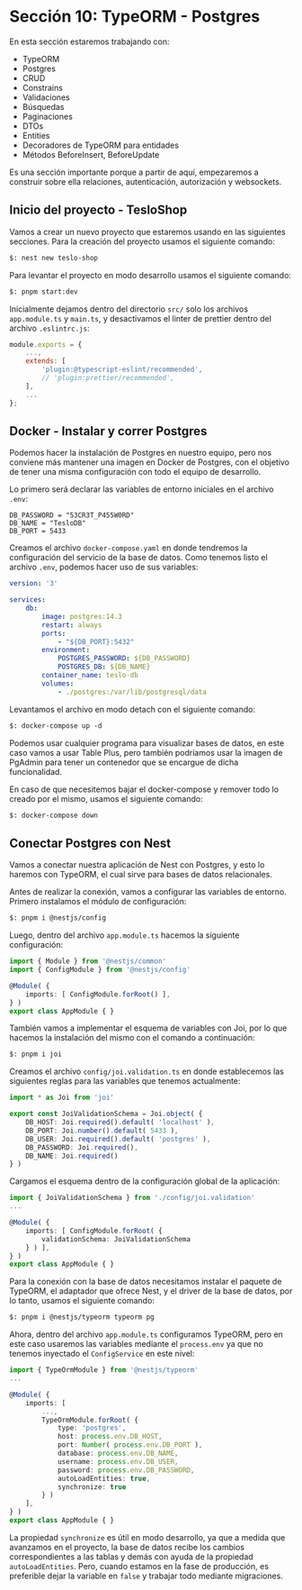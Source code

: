 # Sección 10: TypeORM - Postgres

En esta sección estaremos trabajando con:

- TypeORM
- Postgres
- CRUD
- Constrains
- Validaciones
- Búsquedas
- Paginaciones
- DTOs
- Entities
- Decoradores de TypeORM para entidades
- Métodos BeforeInsert, BeforeUpdate

Es una sección importante porque a partir de aquí, empezaremos a construir sobre ella relaciones, autenticación, autorización y websockets.

## Inicio del proyecto - TesloShop

Vamos a crear un nuevo proyecto que estaremos usando en las siguientes secciones. Para la creación del proyecto usamos el siguiente comando:

```txt
$: nest new teslo-shop
```

Para levantar el proyecto en modo desarrollo usamos el siguiente comando:

```txt
$: pnpm start:dev
```

Inicialmente dejamos dentro del directorio `src/` solo los archivos `app.module.ts` y `main.ts`, y desactivamos el linter de prettier dentro del archivo `.eslintrc.js`:

```js
module.exports = {
    ...,
    extends: [
        'plugin:@typescript-eslint/recommended',
        // 'plugin:prettier/recommended',
    ],
    ...
};
```

## Docker - Instalar y correr Postgres

Podemos hacer la instalación de Postgres en nuestro equipo, pero nos conviene más mantener una imagen en Docker de Postgres, con el objetivo de tener una misma configuración con todo el equipo de desarrollo.

Lo primero será declarar las variables de entorno iniciales en el archivo `.env`:

```env
DB_PASSWORD = "53CR3T_P455W0RD"
DB_NAME = "TesloDB"
DB_PORT = 5433
```

Creamos el archivo `docker-compose.yaml` en donde tendremos la configuración del servicio de la base de datos. Como tenemos listo el archivo `.env`, podemos hacer uso de sus variables:

```yaml
version: '3'

services:
    db:
        image: postgres:14.3
        restart: always
        ports:
            - "${DB_PORT}:5432"
        environment:
            POSTGRES_PASSWORD: ${DB_PASSWORD}
            POSTGRES_DB: ${DB_NAME}
        container_name: teslo-db
        volumes:
            - ./postgres:/var/lib/postgresql/data
```

Levantamos el archivo en modo detach con el siguiente comando:

```txt
$: docker-compose up -d
```

Podemos usar cualquier programa para visualizar bases de datos, en este caso vamos a usar Table Plus, pero también podríamos usar la imagen de PgAdmin para tener un contenedor que se encargue de dicha funcionalidad.

En caso de que necesitemos bajar el docker-compose y remover todo lo creado por el mismo, usamos el siguiente comando:

```txt
$: docker-compose down
```

## Conectar Postgres con Nest

Vamos a conectar nuestra aplicación de Nest con Postgres, y esto lo haremos con TypeORM, el cual sirve para bases de datos relacionales.

Antes de realizar la conexión, vamos a configurar las variables de entorno. Primero instalamos el módulo de configuración:

```txt
$: pnpm i @nestjs/config
```

Luego, dentro del archivo `app.module.ts` hacemos la siguiente configuración:

```ts
import { Module } from '@nestjs/common'
import { ConfigModule } from '@nestjs/config'

@Module( {
    imports: [ ConfigModule.forRoot() ],
} )
export class AppModule { }
```

También vamos a implementar el esquema de variables con Joi, por lo que hacemos la instalación del mismo con el comando a continuación:

```txt
$: pnpm i joi
```

Creamos el archivo `config/joi.validation.ts` en donde establecemos las siguientes reglas para las variables que tenemos actualmente:

```ts
import * as Joi from 'joi'

export const JoiValidationSchema = Joi.object( {
    DB_HOST: Joi.required().default( 'localhost' ),
    DB_PORT: Joi.number().default( 5433 ),
    DB_USER: Joi.required().default( 'postgres' ),
    DB_PASSWORD: Joi.required(),
    DB_NAME: Joi.required()
} )
```

Cargamos el esquema dentro de la configuración global de la aplicación:

```ts
import { JoiValidationSchema } from './config/joi.validation'
...

@Module( {
    imports: [ ConfigModule.forRoot( {
        validationSchema: JoiValidationSchema
    } ) ],
} )
export class AppModule { }
```

Para la conexión con la base de datos necesitamos instalar el paquete de TypeORM, el adaptador que ofrece Nest, y el driver de la base de datos, por lo tanto, usamos el siguiente comando:

```txt
$: pnpm i @nestjs/typeorm typeorm pg
```

Ahora, dentro del archivo `app.module.ts` configuramos TypeORM, pero en este caso usaremos las variables mediante el `process.env` ya que no tenemos inyectado el `ConfigService` en este nivel:

```ts
import { TypeOrmModule } from '@nestjs/typeorm'
...

@Module( {
    imports: [
        ...,
        TypeOrmModule.forRoot( {
            type: 'postgres',
            host: process.env.DB_HOST,
            port: Number( process.env.DB_PORT ),
            database: process.env.DB_NAME,
            username: process.env.DB_USER,
            password: process.env.DB_PASSWORD,
            autoLoadEntities: true,
            synchronize: true
        } )
    ],
} )
export class AppModule { }
```

La propiedad `synchronize` es útil en modo desarrollo, ya que a medida que avanzamos en el proyecto, la base de datos recibe los cambios correspondientes a las tablas y demás con ayuda de la propiedad `autoLoadEntities`. Pero, cuando estamos en la fase de producción, es preferible dejar la variable en `false` y trabajar todo mediante migraciones.
